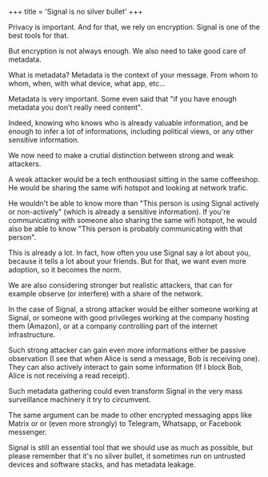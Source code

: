 +++
title = 'Signal is no silver bullet'
+++

<!-- encryption -->

Privacy is important. And for that, we rely on encryption. Signal is one of the
best tools for that.

<!-- encryption and metadata -->

But encryption is not always enough. We also need to take good care of
metadata.

<!-- metadata -->

What is metadata? Metadata is the context of your message. From whom to whom,
when, with what device, what app, etc...

Metadata is very important. Some even said that "if you have enough metadata
you don’t really need content".

<!-- why metadata is useful ? -->

Indeed, knowing who knows who is already valuable information, and be enough to
infer a lot of informations, including political views, or any other sensitive
information.

<!-- strong vs weak attacker -->

We now need to make a crutial distinction between strong and weak attackers.

A weak attacker would be a tech enthousiast sitting in the same coffeeshop. He
would be sharing the same wifi hotspot and looking at network trafic. 

<!-- weak attacker knowledge -->

He wouldn't be able to know more than "This person is using Signal actively or
non-actively" (which is already a sensitive information). If you're
communicating with someone also sharing the same wifi hotspot, he would also be
able to know "This person is probably communicating with that person".

This is already a lot. In fact, how often you use Signal say a lot about you,
because it tells a lot about your friends. But for that, we want even more
adoption, so it becomes the norm.

<!-- strong attacker -->

We are also considering stronger but realistic attackers, that can for example
observe (or interfere) with a share of the network.

In the case of Signal, a strong attacker would be either someone working at
Signal, or someone with good privileges working at the company hosting them
(Amazon), or at a company controlling part of the internet infrastructure.

<!-- how strong attacker work -->

Such strong attacker can gain even more informations either be passive
observation (I see that when Alice is send a message, Bob is receiving one).
They can also actively interact to gain some information (If I block Bob, Alice
is not receiving a read receipt).

<!-- risk of becoming a massive surveillance tool -->

Such metadata gathering could even transform Signal in the very mass
surveillance machinery it try to circumvent.

<!-- elargissement à d'autres outils -->

The same argument can be made to other encrypted messaging apps like Matrix or
or (even more strongly) to Telegram, Whatsapp, or Facebook messenger.

<!-- concl. use it, but no silver bullet -->

Signal is still an essential tool that we should use as much as possible, but
please remember that it's no silver bullet, it sometimes run on untrusted
devices and software stacks, and has metadata leakage.

